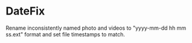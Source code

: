 # DateFix
Rename inconsistently named photo and videos to "yyyy-mm-dd hh mm ss.ext" format and set file timestamps to match.
